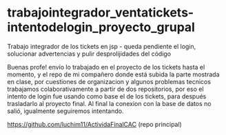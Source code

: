 # trabajointegrador_ventatickets-intentodelogin_proyecto_grupal
Trabajo integrador de los tickets en jsp - queda pendiente el login, solucionar advertencias y pulir desprolijidades del código


Buenas profe! envío lo trabajado en el proyecto de los tickets hasta el momento, y el repo de mi compañero donde está subida la parte mostrada en clase, por cuestiones de organizacion y algunos problemas tecnicos trabajamos colaborativamente a partir de dos repositorios, por eso el intento de login fue usando como base el de los tickets, para después trasladarlo al proyecto final. Al final la conexion con la base de datos no salió, igualmente seguiremos intentando.

https://github.com/luchim11/ActividaFinalCAC (repo principal)


